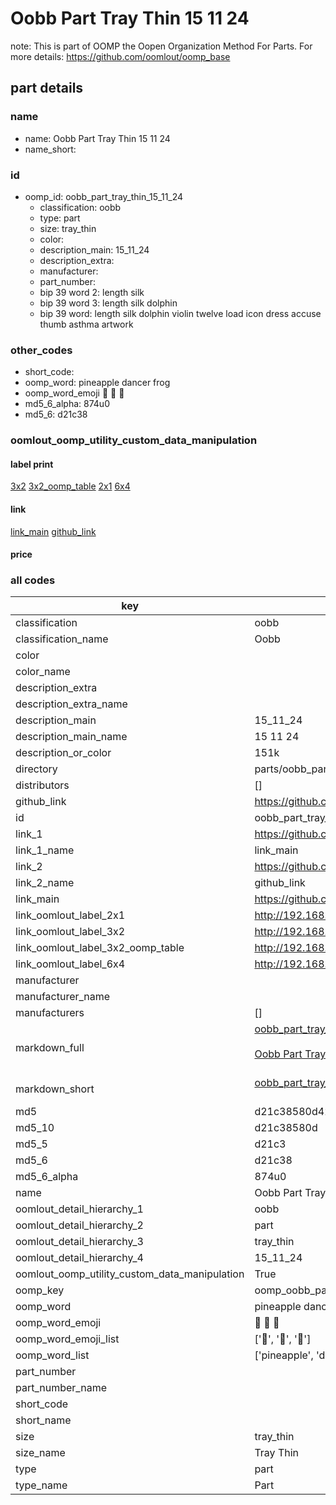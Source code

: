# Oobb Part Tray Thin 15 11 24  

note: This is part of OOMP the Oopen Organization Method For Parts. For more details: https://github.com/oomlout/oomp_base

##  part details





### name
* name: Oobb Part Tray Thin 15 11 24
* name_short: 
### id
* oomp_id: oobb_part_tray_thin_15_11_24
  * classification: oobb
  * type: part
  * size: tray_thin
  * color: 
  * description_main: 15_11_24
  * description_extra: 
  * manufacturer: 
  * part_number: 
  * bip 39 word 2: length silk
  * bip 39 word 3: length silk dolphin
  * bip 39 word: length silk dolphin violin twelve load icon dress accuse thumb asthma artwork

### other_codes
* short_code: 
* oomp_word: pineapple dancer frog
* oomp_word_emoji :pineapple: :dancer: :frog:
* md5_6_alpha: 874u0
* md5_6: d21c38






### oomlout_oomp_utility_custom_data_manipulation
#### label print
[3x2](http://192.168.1.245:1112/?label=oomp%20874u0)
[3x2_oomp_table](http://192.168.1.107:1112/?label=oomp%20874u0)
[2x1](http://192.168.1.242:1112/?label=oomp%20874u0)
[6x4](http://192.168.1.55:1112/?label=oomp%20874u0)    

#### link

[link_main](https://github.com/oomlout/oomlout_oomp_current_version_messy/tree/main/parts/oobb_part_tray_thin_15_11_24) [github_link](https://github.com/oomlout/oomlout_oomp_part_src/tree/main/parts/oobb_part_tray_thin_15_11_24)                             

#### price







### all codes 
| key | value |  
| --- | --- |  
| classification | oobb |  
| classification_name | Oobb |  
| color |  |  
| color_name |  |  
| description_extra |  |  
| description_extra_name |  |  
| description_main | 15_11_24 |  
| description_main_name | 15 11 24 |  
| description_or_color | 151k |  
| directory | parts/oobb_part_tray_thin_15_11_24 |  
| distributors | [] |  
| github_link | https://github.com/oomlout/oomlout_oomp_part_src/tree/main/parts/oobb_part_tray_thin_15_11_24 |  
| id | oobb_part_tray_thin_15_11_24 |  
| link_1 | https://github.com/oomlout/oomlout_oomp_current_version_messy/tree/main/parts/oobb_part_tray_thin_15_11_24 |  
| link_1_name | link_main |  
| link_2 | https://github.com/oomlout/oomlout_oomp_part_src/tree/main/parts/oobb_part_tray_thin_15_11_24 |  
| link_2_name | github_link |  
| link_main | https://github.com/oomlout/oomlout_oomp_current_version_messy/tree/main/parts/oobb_part_tray_thin_15_11_24 |  
| link_oomlout_label_2x1 | http://192.168.1.242:1112/?label=oomp%20874u0 |  
| link_oomlout_label_3x2 | http://192.168.1.245:1112/?label=oomp%20874u0 |  
| link_oomlout_label_3x2_oomp_table | http://192.168.1.107:1112/?label=oomp%20874u0 |  
| link_oomlout_label_6x4 | http://192.168.1.55:1112/?label=oomp%20874u0 |  
| manufacturer |  |  
| manufacturer_name |  |  
| manufacturers | [] |  
| markdown_full | [oobb_part_tray_thin_15_11_24](https://github.com/oomlout/oomlout_oomp_current_version_messy/tree/main/parts/oobb_part_tray_thin_15_11_24)<br>[](https://github.com/oomlout/oomlout_oomp_current_version_messy/tree/main/parts/oobb_part_tray_thin_15_11_24)<br>[Oobb Part Tray Thin 15 11 24](https://github.com/oomlout/oomlout_oomp_current_version_messy/tree/main/parts/oobb_part_tray_thin_15_11_24)<br><br> |  
| markdown_short | [oobb_part_tray_thin_15_11_24](https://github.com/oomlout/oomlout_oomp_current_version_messy/tree/main/parts/oobb_part_tray_thin_15_11_24)<br><br> |  
| md5 | d21c38580d42ae0a0bf58f4481b22400 |  
| md5_10 | d21c38580d |  
| md5_5 | d21c3 |  
| md5_6 | d21c38 |  
| md5_6_alpha | 874u0 |  
| name | Oobb Part Tray Thin 15 11 24 |  
| oomlout_detail_hierarchy_1 | oobb |  
| oomlout_detail_hierarchy_2 | part |  
| oomlout_detail_hierarchy_3 | tray_thin |  
| oomlout_detail_hierarchy_4 | 15_11_24 |  
| oomlout_oomp_utility_custom_data_manipulation | True |  
| oomp_key | oomp_oobb_part_tray_thin_15_11_24 |  
| oomp_word | pineapple dancer frog |  
| oomp_word_emoji | :pineapple: :dancer: :frog: |  
| oomp_word_emoji_list | [':pineapple:', ':dancer:', ':frog:'] |  
| oomp_word_list | ['pineapple', 'dancer', 'frog'] |  
| part_number |  |  
| part_number_name |  |  
| short_code |  |  
| short_name |  |  
| size | tray_thin |  
| size_name | Tray Thin |  
| type | part |  
| type_name | Part |  
